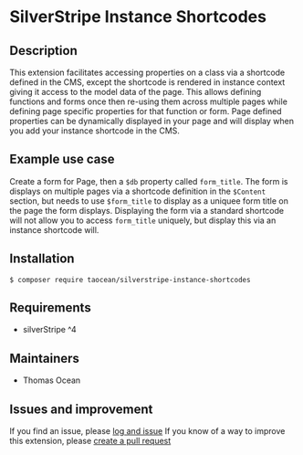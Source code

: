 # SilverStripe Instance Shortcodes

## Description

This extension facilitates accessing properties on a class via a shortcode defined in the CMS, except the shortcode is rendered in instance context giving it access to the model data of the page.
This allows defining functions and forms once then re-using them across multiple pages while defining page specific properties for that function or form.
Page defined properties can be dynamically displayed in your page and will display when you add your instance shortcode in the CMS.

## Example use case

Create a form for Page, then a `$db` property called `form_title`. The form is displays on multiple pages via a shortcode definition in the `$Content` section, but needs to use `$form_title` to display as a uniquee form title on the page the form displays.
Displaying the form via a standard shortcode will not allow you to access `form_title` uniquely, but display this via an instance shortcode will.

## Installation

`$ composer require taocean/silverstripe-instance-shortcodes`

## Requirements

- silverStripe ^4

## Maintainers

- Thomas Ocean

## Issues and improvement

If you find an issue, please [log and issue](https://github.com/taoceanz/silverstripe-instance-shortcodes/issues)
If you know of a way to improve this extension, please [create a pull request](https://github.com/taoceanz/silverstripe-instance-shortcodes/pulls)
